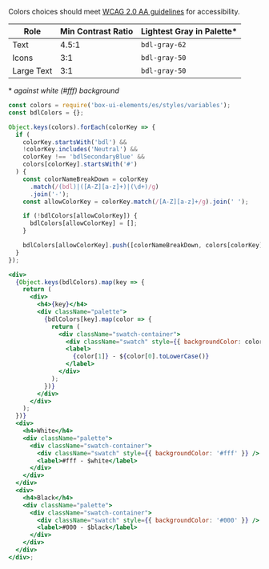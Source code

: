Colors choices should meet [WCAG 2.0 AA guidelines](https://www.w3.org/TR/UNDERSTANDING-WCAG20/visual-audio-contrast-contrast.html) for accessibility.

| Role       | Min Contrast Ratio | Lightest Gray in Palette\* |
| ---------- | ------------------ | -------------------------- |
| Text       | 4.5:1              | `bdl-gray-62`              |
| Icons      | 3:1                | `bdl-gray-50`              |
| Large Text | 3:1                | `bdl-gray-50`              |

\* _against white (#fff) background_

```jsx
const colors = require('box-ui-elements/es/styles/variables');
const bdlColors = {};

Object.keys(colors).forEach(colorKey => {
  if (
    colorKey.startsWith('bdl') &&
    !colorKey.includes('Neutral') &&
    colorKey !== 'bdlSecondaryBlue' &&
    colors[colorKey].startsWith('#')
  ) {
    const colorNameBreakDown = colorKey
      .match(/(bdl)|([A-Z][a-z]+)|(\d+)/g)
      .join('-');
    const allowColorKey = colorKey.match(/[A-Z][a-z]+/g).join(' ');

    if (!bdlColors[allowColorKey]) {
      bdlColors[allowColorKey] = [];
    }

    bdlColors[allowColorKey].push([colorNameBreakDown, colors[colorKey]]);
  }
});

<div>
  {Object.keys(bdlColors).map(key => {
    return (
      <div>
        <h4>{key}</h4>
        <div className="palette">
          {bdlColors[key].map(color => {
            return (
              <div className="swatch-container">
                <div className="swatch" style={{ backgroundColor: color[1] }} />
                <label>
                  {color[1]} - ${color[0].toLowerCase()}
                </label>
              </div>
            );
          })}
        </div>
      </div>
    );
  })}
  <div>
    <h4>White</h4>
    <div className="palette">
      <div className="swatch-container">
        <div className="swatch" style={{ backgroundColor: '#fff' }} />
        <label>#fff - $white</label>
      </div>
    </div>
  </div>
  <div>
    <h4>Black</h4>
    <div className="palette">
      <div className="swatch-container">
        <div className="swatch" style={{ backgroundColor: '#000' }} />
        <label>#000 - $black</label>
      </div>
    </div>
  </div>
</div>;
```
